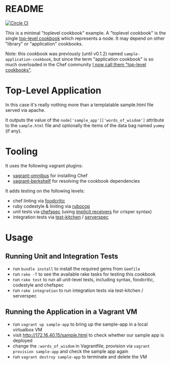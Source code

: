 
# README

[![Circle CI](https://circleci.com/gh/tknerr/sample-toplevel-cookbook/tree/master.svg?style=shield)](https://circleci.com/gh/tknerr/sample-toplevel-cookbook/tree/master)

This is a minimal "toplevel cookbook" example. A "toplevel cookbook" is the single [top-level cookbook](http://lists.opscode.com/sympa/arc/chef/2014-01/msg00419.html) which represents a node. It may depend on other "library" or "application" cookbooks.

Note: this cookbook was previously (until v0.1.2) named `sample-application-cookbook`, but since the term "application cookbook" is so much overloaded in the Chef community [I now call them "top-level cookbooks"](https://github.com/berkshelf/berkshelf/issues/535#issuecomment-40890497).

# Top-Level Application

In this case it's really nothing more than a templatable sample.html file served via apache.

It outputs the value of the `node['sample_app']['words_of_wisdom']` attribute to the `sample.html` file and optionally the items of the data bag named `yummy` (if any).

# Tooling

It uses the following vagrant plugins:

 * [vagrant-omnibus](https://github.com/schisamo/vagrant-omnibus) for installing Chef
 * [vagrant-berkshelf](https://github.com/riotgames/vagrant-berkshelf) for resolving the cookbook dependencies

It adds testing on the following levels:

 * chef linting via [foodcritic](http://acrmp.github.io/foodcritic/)
 * ruby codestyle & liniting via [rubocop](https://github.com/bbatsov/rubocop)
 * unit tests via [chefspec](https://github.com/acrmp/chefspec) (using [implicit receivers](http://stackoverflow.com/questions/12260534/using-implicit-subject-with-expect-in-rspec-2-11) for crisper syntax)
 * integration tests via [test-kitchen](https://github.com/opscode/test-kitchen) / [serverspec](http://serverspec.org/)


# Usage

## Running Unit and Integration Tests

* run `bundle install` to install the required gems from `Gemfile`
* run `rake -T` to see the available rake tasks for testing this cookbook
* run `rake test` to run all unit-level tests, including syntax, foodcritic, codestyle and chefspec
* run `rake integration` to run integration tests via test-kitchen / serverspec

## Running the Application in a Vagrant VM

* run `vagrant up sample-app` to bring up the sample-app in a local virtualbox VM
* visit http://172.16.40.15/sample.html to check whether our sample app is deployed
* change the `:words_of_wisdom` in Vagrantfile, provision via `vagrant provision sample-app` and check the sample app again
* run `vagrant destroy sample-app` to terminate and delete the VM
